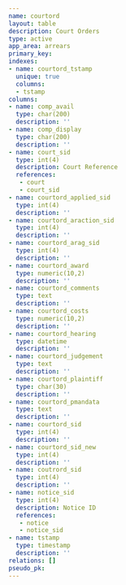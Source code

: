 ```yaml
---
name: courtord
layout: table
description: Court Orders
type: active
app_area: arrears
primary_key: 
indexes:
- name: courtord_tstamp
  unique: true
  columns:
  - tstamp
columns:
- name: comp_avail
  type: char(200)
  description: ''
- name: comp_display
  type: char(200)
  description: ''
- name: court_sid
  type: int(4)
  description: Court Reference
  references:
   - court
   - court_sid
- name: courtord_applied_sid
  type: int(4)
  description: ''
- name: courtord_araction_sid
  type: int(4)
  description: ''
- name: courtord_arag_sid
  type: int(4)
  description: ''
- name: courtord_award
  type: numeric(10,2)
  description: ''
- name: courtord_comments
  type: text
  description: ''
- name: courtord_costs
  type: numeric(10,2)
  description: ''
- name: courtord_hearing
  type: datetime
  description: ''
- name: courtord_judgement
  type: text
  description: ''
- name: courtord_plaintiff
  type: char(30)
  description: ''
- name: courtord_pmandata
  type: text
  description: ''
- name: courtord_sid
  type: int(4)
  description: ''
- name: courtord_sid_new
  type: int(4)
  description: ''
- name: coutrord_sid
  type: int(4)
  description: ''
- name: notice_sid
  type: int(4)
  description: Notice ID
  references:
   - notice
   - notice_sid
- name: tstamp
  type: timestamp
  description: ''
relations: []
pseudo_pk: 
---
```


